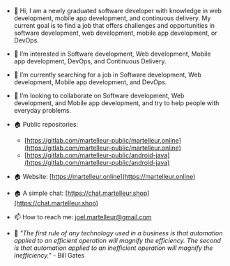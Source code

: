 - 👋 Hi, I am a newly graduated software developer with knowledge in web development, mobile app development, and continuous delivery. My current goal is to find a job that offers challenges and opportunities in software development, web development, mobile app development, or DevOps.

- 👀 I’m interested in Software development, Web development, Mobile app development, DevOps, and Continuous Delivery. 

- 🌱 I’m currently searching for a job in Software development, Web development, Mobile app development, and DevOps. 

- 💞️ I’m looking to collaborate on Software development, Web development, and Mobile app development, and try to help people with everyday problems.

- &#127968; Public repositories:
  - [https://gitlab.com/martelleur-public/martelleur.online](https://gitlab.com/martelleur-public/martelleur.online)
  - [https://gitlab.com/martelleur-public/android-java](https://gitlab.com/martelleur-public/android-java)

- &#127968; Website: [https://martelleur.online](https://martelleur.online)
  
- &#127968; A simple chat: [https://chat.martelleur.shop](https://chat.martelleur.shop)

- 📫 How to reach me: joel.martelleur@gmail.com

- &#128221; _"The first rule of any technology used in a business is that automation applied to an efficient operation will magnify the efficiency. The second is that automation applied to an inefficient operation will magnify the inefficiency."_ - Bill Gates

<!---
Martelleur/Martelleur is a ✨ special ✨ repository because its `README.md` (this file) appears on your GitHub profile.
You can click the Preview link to take a look at your changes.
--->
